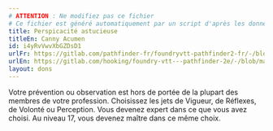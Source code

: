 ```yaml
---
# ATTENTION : Ne modifiez pas ce fichier
# Ce fichier est généré automatiquement par un script d'après les données du module Foundry VTT officiel et de sa traduction
title: Perspicacité astucieuse
titleEn: Canny Acumen
id: i4yRvVwvXbGZDsD1
urlFr: https://gitlab.com/pathfinder-fr/foundryvtt-pathfinder2-fr/-/blob/master/data/feats/i4yRvVwvXbGZDsD1.htm
urlEn: https://gitlab.com/hooking/foundry-vtt---pathfinder-2e/-/blob/master/packs/data/feats.db/canny-acumen.json
layout: dons
---
```

Votre prévention ou observation est hors de portée de la plupart des membres de votre profession. Choisissez les jets de Vigueur, de Réflexes, de Volonté ou Perception. Vous devenez expert dans ce que vous avez choisi. Au niveau 17, vous devenez maître dans ce même choix.
